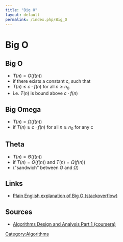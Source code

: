 ```yaml
---
title: "Big O"
layout: default
permalink: /index.php/Big_O
---
```


# Big O

## Big O
- $T(n) = O(f(n))$
- if there exists a constant c, such that
- $T(n) \leqslant c \cdot f(n)$ for all $n \geqslant n_0$
- i.e. $T(n)$ is bound above $c \cdot f(n)$


## Big Omega
- $T(n) = \Omega(f(n))$
- if $T(n) \geqslant c \cdot f(n)$ for all $n \geqslant n_0$ for any c


## Theta
- $T(n) = \Theta(f(n))$
- if $T(n) = O(f(n))$ and $T(n) = \Omega(f(n))$
- ("sandwich" between $O$ and $\Omega$)


## Links
- [Plain English explanation of Big O (stackoverflow)](http://stackoverflow.com/questions/487258/plain-english-explanation-of-big-o)

## Sources
- [Algorithms Design and Analysis Part 1 (coursera)](Algorithms_Design_and_Analysis_Part_1_(coursera))

[Category:Algorithms](Category_Algorithms)